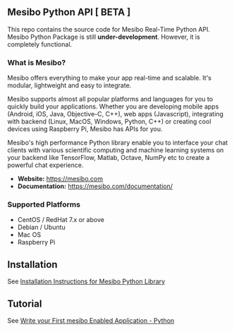 ## Mesibo Python API  [ BETA ]

This repo contains the source code for Mesibo Real-Time Python API. Mesibo Python Package is still **under-development**. However, it is completely functional. 

### What is Mesibo?
Mesibo offers everything to make your app real-time and scalable. It's modular, lightweight and easy to integrate.

Mesibo supports almost all popular platforms and languages for you to quickly build your applications. Whether you are developing mobile apps (Android, iOS, Java, Objective-C, C++), web apps (Javascript), integrating with backend (Linux, MacOS, Windows, Python, C++) or creating cool devices using Raspberry Pi, Mesibo has APIs for you.

Mesibo's high performance Python library enable you to interface your chat clients with various scientific computing and machine learning systems on your backend like TensorFlow, Matlab, Octave, NumPy etc to create a powerful chat experience.


- **Website:** https://mesibo.com
- **Documentation:** https://mesibo.com/documentation/

### Supported Platforms
- CentOS / RedHat 7.x or above
- Debian / Ubuntu
- Mac OS
- Raspberry Pi

## Installation
See [Installation Instructions for Mesibo Python Library](https://mesibo.com/documentation/install/python/) 

## Tutorial
See [Write your First mesibo Enabled Application - Python](https://mesibo.com/documentation/tutorials/get-started/python/)



